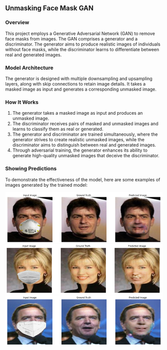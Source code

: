 ## Unmasking Face Mask GAN

### Overview
This project employs a Generative Adversarial Network (GAN) to remove face masks from images. The GAN comprises a generator and a discriminator. The generator aims to produce realistic images of individuals without face masks, while the discriminator learns to differentiate between real and generated images.

### Model Architecture
The generator is designed with multiple downsampling and upsampling layers, along with skip connections to retain image details. It takes a masked image as input and generates a corresponding unmasked image.

### How It Works

1. The generator takes a masked image as input and produces an unmasked image.
2. The discriminator receives pairs of masked and unmasked images and learns to classify them as real or generated.
3. The generator and discriminator are trained simultaneously, where the generator strives to create realistic unmasked images, while the discriminator aims to distinguish between real and generated images.
4. Through adversarial training, the generator enhances its ability to generate high-quality unmasked images that deceive the discriminator.

### Showing Predictions

To demonstrate the effectiveness of the model, here are some examples of images generated by the trained model:

![Predicted Image 1](predicted_results/pi1.jpg)
![Predicted Image 2](predicted_results/pi2.jpg)
![Predicted Image 3](predicted_results/pi3.jpg)
